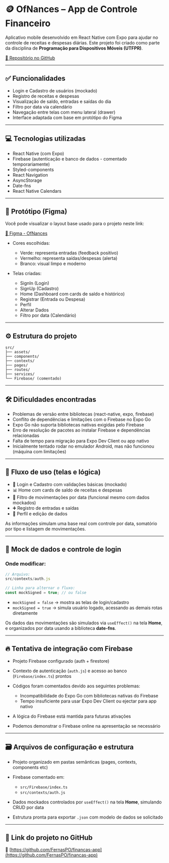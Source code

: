 # 🪙 **OfNances – App de Controle Financeiro**

Aplicativo mobile desenvolvido em React Native com Expo para ajudar no controle de receitas e despesas diárias. Este projeto foi criado como parte da disciplina de **Programação para Dispositivos Móveis (UTFPR)**.

[🔗 Repositório no GitHub](https://github.com/FernasPO/financas-app)

---

## ✅ Funcionalidades

* Login e Cadastro de usuários (mockado)
* Registro de receitas e despesas
* Visualização de saldo, entradas e saídas do dia
* Filtro por data via calendário
* Navegação entre telas com menu lateral (drawer)
* Interface adaptada com base em protótipo do Figma

---

## 💻 Tecnologias utilizadas

* React Native (com Expo)
* Firebase (autenticação e banco de dados - comentado temporariamente)
* Styled-components
* React Navigation
* AsyncStorage
* Date-fns
* React Native Calendars

---

## 🎨 Protótipo (Figma)

Você pode visualizar o layout base usado para o projeto neste link:

[🔗 Figma - OfNances](https://www.figma.com/design/C2wIBFKFYcQU99wy9EbAuF/OfNances)

* Cores escolhidas:

  * Verde: representa entradas (feedback positivo)
  * Vermelho: representa saídas/despesas (alerta)
  * Branco: visual limpo e moderno

* Telas criadas:

  * SignIn (Login)
  * SignUp (Cadastro)
  * Home (Dashboard com cards de saldo e histórico)
  * Registrar (Entrada ou Despesa)
  * Perfil
  * Alterar Dados
  * Filtro por data (Calendário)

---

## ⚙️ Estrutura do projeto

```
src/
├── assets/
├── components/
├── contexts/
├── pages/
├── routes/
├── services/
└── Firebase/ (comentado)
```

---

## 🛠️ Dificuldades encontradas

* Problemas de versão entre bibliotecas (react-native, expo, firebase)
* Conflito de dependências e limitações com o Firebase no Expo Go
* Expo Go não suporta bibliotecas nativas exigidas pelo Firebase
* Erro de resolução de pacotes ao instalar Firebase e dependências relacionadas
* Falta de tempo para migração para Expo Dev Client ou app nativo
* Inicialmente tentado rodar no emulador Android, mas não funcionou (máquina com limitações)

---

## 🔄 Fluxo de uso (telas e lógica)

* 🔐 Login e Cadastro com validações básicas (mockado)
* 📊 Home com cards de saldo de receitas e despesas
* 📅 Filtro de movimentações por data (funcional mesmo com dados mockados)
* ➕ Registro de entradas e saídas
* 👤 Perfil e edição de dados

As informações simulam uma base real com controle por data, somatório por tipo e listagem de movimentações.

---

## 🧪 Mock de dados e controle de login

### Onde modificar:

```js
// Arquivo:
src/contexts/auth.js

// Linha para alternar o fluxo:
const mockSigned = true; // ou false
```

* `mockSigned = false` → mostra as telas de login/cadastro
* `mockSigned = true` → simula usuário logado, acessando as demais rotas diretamente

Os dados das movimentações são simulados via `useEffect()` na tela **Home**, e organizados por data usando a biblioteca **date-fns**.

---

## 🔥 Tentativa de integração com Firebase

* Projeto Firebase configurado (auth + firestore)
* Contexto de autenticação (`auth.js`) e acesso ao banco (`Firebase/index.ts`) prontos
* Códigos foram comentados devido aos seguintes problemas:

  * Incompatibilidade do Expo Go com bibliotecas nativas do Firebase
  * Tempo insuficiente para usar Expo Dev Client ou ejectar para app nativo
* A lógica do Firebase está mantida para futuras ativações
* Podemos demonstrar o Firebase online na apresentação se necessário

---

## 🗃️ Arquivos de configuração e estrutura

* Projeto organizado em pastas semânticas (pages, contexts, components etc)
* Firebase comentado em:

  * `src/Firebase/index.ts`
  * `src/contexts/auth.js`
* Dados mockados controlados por `useEffect()` na tela **Home**, simulando CRUD por data
* Estrutura pronta para exportar `.json` com modelo de dados se solicitado

---

## 📎 Link do projeto no GitHub

🔗 [https://github.com/FernasPO/financas-app](https://github.com/FernasPO/financas-app)
